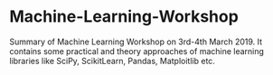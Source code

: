 # Machine-Learning-Workshop
Summary of Machine Learning Workshop on 3rd-4th March 2019. It contains some practical and theory approaches of machine learning libraries like SciPy, ScikitLearn, Pandas, Matploitlib etc.
